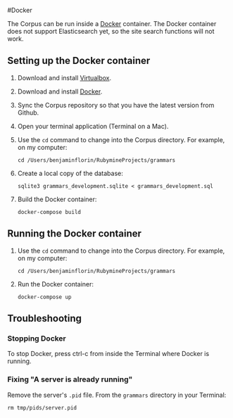 #Docker

The Corpus can be run inside a [Docker](https://www.docker.com/) container. The Docker container does not support Elasticsearch yet, so the site search functions will not work.

## Setting up the Docker container

1. Download and install [Virtualbox](https://www.virtualbox.org/wiki/Downloads).
2. Download and install [Docker](https://www.docker.com/products/docker).
3. Sync the Corpus repository so that you have the latest version from Github.
4. Open your terminal application (Terminal on a Mac).
5. Use the `cd` command to change into the Corpus directory. For example, on my computer:

       cd /Users/benjaminflorin/RubymineProjects/grammars

6. Create a local copy of the database:

       sqlite3 grammars_development.sqlite < grammars_development.sql

7. Build the Docker container:

       docker-compose build

## Running the Docker container

1. Use the `cd` command to change into the Corpus directory. For example, on my computer:

       cd /Users/benjaminflorin/RubymineProjects/grammars

2. Run the Docker container:

       docker-compose up

## Troubleshooting

### Stopping Docker

To stop Docker, press ctrl-c from inside the Terminal where Docker is running.

### Fixing "A server is already running"

Remove the server's `.pid` file. From the `grammars` directory in your Terminal:

    rm tmp/pids/server.pid